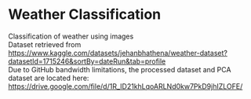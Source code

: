 # Weather Classification
Classification of weather using images <br>
Dataset retrieved from https://www.kaggle.com/datasets/jehanbhathena/weather-dataset?datasetId=1715246&sortBy=dateRun&tab=profile <br>
Due to GitHub bandwidth limitations, the processed dataset and PCA dataset are located here: https://drive.google.com/file/d/1R_ID21khLqoARLNd0kw7PkD9jhIZLOFE/
